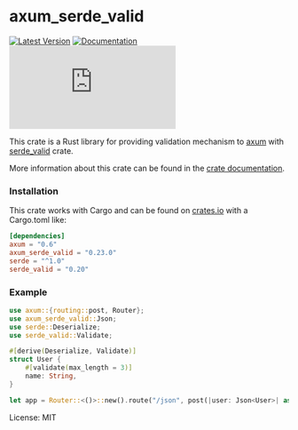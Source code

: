 # axum_serde_valid

[![Latest Version](https://img.shields.io/crates/v/axum_serde_valid.svg?color=green&style=flat-square)](https://crates.io/crates/axum_serde_valid)
[![Documentation](https://docs.rs/axum_serde_valid/badge.svg)](https://docs.rs/axum_serde_valid)
[![GitHub license](https://badgen.net/github/license/Naereen/Strapdown.js?style=flat-square)](https://github.com/Naereen/StrapDown.js/blob/master/LICENSE)

This crate is a Rust library for providing validation mechanism
to [axum](https://github.com/tokio-rs/axum) with [serde_valid](https://github.com/yassun7010/serde_valid) crate.

More information about this crate can be found in the [crate documentation](https://docs.rs/axum_serde_valid).

### Installation

This crate works with Cargo and can be found on [crates.io](https://crates.io/crates/axum_serde_valid) with a Cargo.toml like:

```toml
[dependencies]
axum = "0.6"
axum_serde_valid = "0.23.0"
serde = "^1.0"
serde_valid = "0.20"
```

### Example

```rust
use axum::{routing::post, Router};
use axum_serde_valid::Json;
use serde::Deserialize;
use serde_valid::Validate;

#[derive(Deserialize, Validate)]
struct User {
    #[validate(max_length = 3)]
    name: String,
}

let app = Router::<()>::new().route("/json", post(|user: Json<User>| async move { "hello" }));
```

License: MIT
